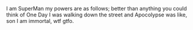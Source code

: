 I am SuperMan my powers are as follows; better than anything you could think of
One Day I was walking down the street and Apocolypse was like,  son I am immortal, wtf gtfo. 
